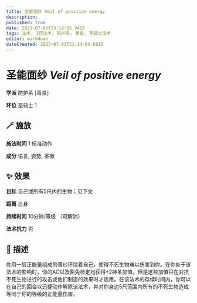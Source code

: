 ```yaml
---
title: 圣能面纱 Veil of positive energy
description: 
published: true
date: 2023-07-03T23:18:05.941Z
tags: 法术, 1环法术, 防护系, 善良, 圣骑士法术
editor: markdown
dateCreated: 2023-07-03T21:14:04.681Z
---
```


# **圣能面纱** *Veil of positive energy*

**学派** 防护系 \[善良\] 

**环位** 圣骑士 1

## 🪄 施放

**施法时间** 1 标准动作

**成分** 语言, 姿势, 圣徽

## ✨ 效果 

**目标** 自己或所有5尺内的生物；见下文 

**距离** 自身  

**持续时间** 10分钟/等级 （可解消） 

**法术抗力** 否

## 📖 描述

你用一层正能量组成的薄纱环绕着自己，使得不死生物难以伤害到你。在你处于该法术的影响时，你的AC以及豁免检定均获得+2神圣加值。但是这些加值只在对抗不死生物进行的攻击或他们制造的效果时才适用。在该法术的存续时间内，你可以在自己的回合以迅捷动作解除该法术，并对你身边5尺范围内所有的不死生物造成等同于你的等级的正能量伤害。
    